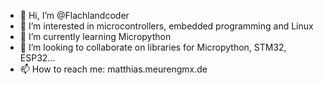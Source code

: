 - 👋 Hi, I’m @Flachlandcoder
- 👀 I’m interested in microcontrollers, embedded programming and Linux 
- 🌱 I’m currently learning Micropython
- 💞️ I’m looking to collaborate on libraries for Micropython, STM32, ESP32...
- 📫 How to reach me: matthias.meuren<at>gmx.de

<!---
Flachlandcoder/Flachlandcoder is a ✨ special ✨ repository because its `README.md` (this file) appears on your GitHub profile.
You can click the Preview link to take a look at your changes.
--->
